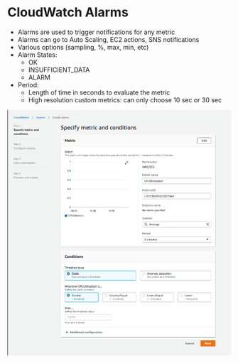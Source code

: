 # CloudWatch Alarms

- Alarms are used to trigger notifications for any metric
- Alarms can go to Auto Scaling, EC2 actions, SNS notifications
- Various options (sampling, %, max, min, etc)
- Alarm States:
    - OK
    - INSUFFICIENT_DATA
    - ALARM
- Period:
    - Length of time in seconds to evaluate the metric
    - High resolution custom metrics: can only choose 10 sec or 30 sec

![](images/2020-01-01-13-55-37.png)
